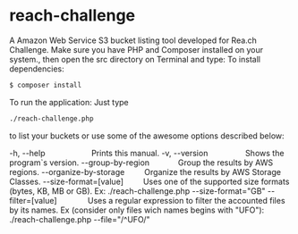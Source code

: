 # reach-challenge

A Amazon Web Service S3 bucket listing tool developed for Rea.ch Challenge.
Make sure you have PHP and Composer installed on your system., then open the src directory on Terminal and type:
To install dependencies:
```sh
$ composer install
```
To run the application:
Just type
```sh
./reach-challenge.php
```
to list your buckets or use some of the awesome options described below:

-h, --help &nbsp;&nbsp;&nbsp;&nbsp;&nbsp;&nbsp;&nbsp;&nbsp;&nbsp;&nbsp;&nbsp;&nbsp;&nbsp;&nbsp;&nbsp;&nbsp;&nbsp;&nbsp;&nbsp;&nbsp;Prints this manual.
-v, --version&nbsp;&nbsp;&nbsp;&nbsp;&nbsp;&nbsp;&nbsp;&nbsp;&nbsp;&nbsp;&nbsp;&nbsp;&nbsp;&nbsp;&nbsp;&nbsp;&nbsp;Shows the program`s version.
--group-by-region&nbsp;&nbsp;&nbsp;&nbsp;&nbsp;&nbsp;&nbsp;&nbsp;&nbsp;&nbsp;&nbsp;&nbsp;&nbsp;Group the results by AWS regions.
--organize-by-storage&nbsp;&nbsp;&nbsp;&nbsp;&nbsp;&nbsp;&nbsp;&nbsp;&nbsp;Organize the results by AWS Storage Classes.
--size-format=[value]&nbsp;&nbsp;&nbsp;&nbsp;&nbsp;&nbsp;&nbsp;&nbsp;&nbsp;Uses one of the supported size formats (bytes, KB, MB or GB). Ex: ./reach-challenge.php --size-format="GB"
--filter=[value]&nbsp;&nbsp;&nbsp;&nbsp;&nbsp;&nbsp;&nbsp;&nbsp;&nbsp;&nbsp;&nbsp;&nbsp;&nbsp;&nbsp;Uses a regular expression to filter the accounted files by its names. Ex (consider only files wich names begins with "UFO"): ./reach-challenge.php --file="/^UFO/"